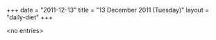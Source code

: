 +++
date = "2011-12-13"
title = "13 December 2011 (Tuesday)"
layout = "daily-diet"
+++


\<no entries\>

